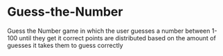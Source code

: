 # Guess-the-Number
Guess the Number game in which the user guesses a number between 1-100 until they get it correct points are distributed based on the amount of guesses it takes them to guess correctly
